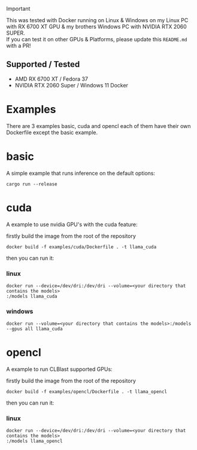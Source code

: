 > [!IMPORTANT]  
> This was tested with Docker running on Linux & Windows on my Linux PC with RX 6700 XT GPU & my brothers Windows PC with NVIDIA RTX 2060 SUPER. <br>If you can test it on other GPUs & Platforms, please update this `README.md` with a PR!<br>

## Supported / Tested

- AMD RX 6700 XT / Fedora 37
- NVIDIA RTX 2060 Super / Windows 11 Docker

# Examples

There are 3 examples basic, cuda and opencl each of them have their own Dockerfile except the basic example.

# basic

A simple example that runs inference on the default options:

```
cargo run --release
```

# cuda

A example to use nvidia GPU's with the cuda feature:

firstly build the image from the root of the repository

```
docker build -f examples/cuda/Dockerfile . -t llama_cuda
```

then you can run it:

### linux

```
docker run --device=/dev/dri:/dev/dri --volume=<your directory that contains the models>
:/models llama_cuda
```

### windows

```
docker run --volume=<your directory that contains the models>:/models --gpus all llama_cuda
```


# opencl

A example to run CLBlast supported GPUs:

firstly build the image from the root of the repository

```
docker build -f examples/opencl/Dockerfile . -t llama_opencl
```

then you can run it:

### linux

```
docker run --device=/dev/dri:/dev/dri --volume=<your directory that contains the models>
:/models llama_opencl
```